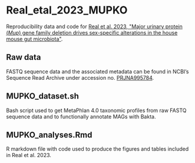 # Real_etal_2023_MUPKO
Reproducibility data and code for [Real et al. 2023, "Major urinary protein (_Mup_) gene family deletion drives sex-specific alterations in the house mouse gut microbiota"](https://doi.org/10.1128/spectrum.03566-23).

## Raw data
FASTQ sequence data and the associated metadata can be found in NCBI’s Sequence Read Archive under accession no. [PRJNA995784](https://www.ncbi.nlm.nih.gov/bioproject/PRJNA995784).

## MUPKO_dataset.sh
Bash script used to get MetaPhlan 4.0 taxonomic profiles from raw FASTQ sequence data and to functionally annotate MAGs with Bakta.

## MUPKO_analyses.Rmd
R markdown file with code used to produce the figures and tables included in Real et al. 2023.
